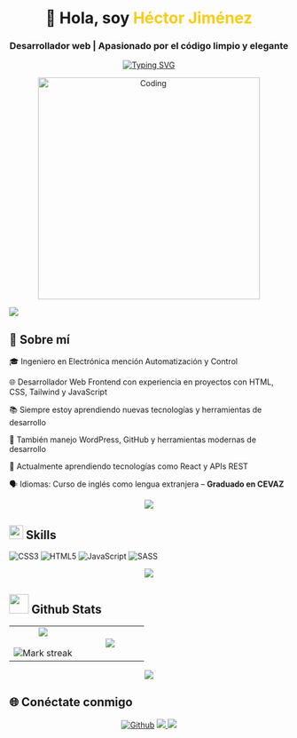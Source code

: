 <!-- Encabezado animado con HTML -->
<h1 align="center">👋 Hola, soy <span style="color:#facc15">Héctor Jiménez</span></h1>
<h3 align="center">Desarrollador web | Apasionado por el código limpio y elegante</h3>
<p align="center">
  <a href="https://git.io/typing-svg">
    <img src="https://readme-typing-svg.herokuapp.com?font=Fira+Code&pause=1000&color=8B5CF6&center=true&vCenter=true&width=500&lines=Desarrollador+Frontend+💻;Apasionado+por+Tailwind+CSS+🎨;JavaScript+es+mi+lenguaje+favorito+⚡" alt="Typing SVG" />
  </a>
</p>

<p align="center">
  <img align="center" alt="Coding" width="400" src="https://octodex.github.com/images/daftpunktocat-guy.gif">
</p>

 <p  align="left">
<img src="[https://user-images.githubusercontent.com/73097560/115834477-dbab4500-a447-11eb-908a-139a6edaec5c.gif](https://manuelmslv.github.io/portafolio_manuelmslv/static/media/header-img.84bf93eb20488a753440bf83d27db7bb.svg)">             
<br>

## 🚀 Sobre mí

🎓 Ingeniero en Electrónica mención Automatización y Control 

🌐 Desarrollador Web Frontend con experiencia en proyectos con HTML, CSS, Tailwind y JavaScript

📚 Siempre estoy aprendiendo nuevas tecnologías y herramientas de desarrollo

🔧 También manejo WordPress, GitHub y herramientas modernas de desarrollo  

🧠 Actualmente aprendiendo tecnologías como React y APIs REST  

🗣️ Idiomas: Curso de inglés como lengua extranjera – **Graduado en CEVAZ**

 <p  align="center">
<img src="https://user-images.githubusercontent.com/73097560/115834477-dbab4500-a447-11eb-908a-139a6edaec5c.gif">             
<br>

## <img src="https://media2.giphy.com/media/QssGEmpkyEOhBCb7e1/giphy.gif?cid=ecf05e47a0n3gi1bfqntqmob8g9aid1oyj2wr3ds3mg700bl&rid=giphy.gif" width ="25"> <b>  Skills</b> 
![CSS3](https://img.shields.io/badge/css3-%231572B6.svg?style=flat&logo=css3&logoColor=white) ![HTML5](https://img.shields.io/badge/html5-%23E34F26.svg?style=flat&logo=html5&logoColor=white) ![JavaScript](https://img.shields.io/badge/javascript-%23323330.svg?style=flat&logo=javascript&logoColor=%23F7DF1E) ![SASS](https://img.shields.io/badge/SASS-hotpink.svg?style=flat&logo=SASS&logoColor=white)

 <p  align="center">
<img src="https://user-images.githubusercontent.com/73097560/115834477-dbab4500-a447-11eb-908a-139a6edaec5c.gif">             
<br>

## <img src="https://media.giphy.com/media/iY8CRBdQXODJSCERIr/giphy.gif" width="35"><b> Github Stats </b>
<!--- stats & Trophy (start) -->
<p align="center">
  <!--- stats (start) -->
<table align="center">
<tr border="none">
<td width="50%" align="center">
  
  <img  align="center"  src="https://github-readme-stats.vercel.app/api?username=Hectorji0110&theme=midnight-purple&show_icons=true&count_private=true" />
  <br></br>
  <img  title="🔥 Get streak stats for your profile at git.io/streak-stats" alt="Mark streak" src="https://github-readme-streak-stats.herokuapp.com/?user=Hectorji0110&theme=midnight-purple&hide_border=false" /> 
</td>

<td width="50%" align="center">

  <img  align="center"  src="https://github-readme-stats.anuraghazra1.vercel.app/api/top-langs/?username=Hectorji0110&theme=midnight-purple&hide_border=false&no-bg=true&no-frame=true&langs_count=10"/>
  
  </td>
</tr>
</table>

</p>        

 <p  align="center">
<img src="https://user-images.githubusercontent.com/73097560/115834477-dbab4500-a447-11eb-908a-139a6edaec5c.gif">             
<br>

## 🌐 Conéctate conmigo

<p align="center">
  <a href="https://github.com/hectorji0110" target="_blank"><img alt="Github" src="https://img.shields.io/badge/GitHub-%2312100E.svg?&style=for-the-badge&logo=Github&logoColor=white" /></a>
  <a href="https://www.linkedin.com/in/tu-linkedin" target="_blank">
    <img src="https://img.shields.io/badge/LinkedIn-%230077B5.svg?style=for-the-badge&logo=linkedin&logoColor=white"/>
  </a>
  <a href="hectorjimenez0110@gmail.com">
    <img src="https://img.shields.io/badge/Gmail-D14836?style=for-the-badge&logo=gmail&logoColor=white"/>
  </a>
</p>


<!--
**hectorji0110/hectorji0110** is a ✨ _special_ ✨ repository because its `README.md` (this file) appears on your GitHub profile.

Here are some ideas to get you started:

- 🔭 I’m currently working on ...
- 🌱 I’m currently learning ...
- 👯 I’m looking to collaborate on ...
- 🤔 I’m looking for help with ...
- 💬 Ask me about ...
- 📫 How to reach me: ...
- 😄 Pronouns: ...
- ⚡ Fun fact: ...
-->
